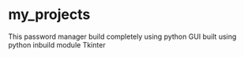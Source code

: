 # my_projects
This password manager build completely using python
GUI built using python inbuild module Tkinter
